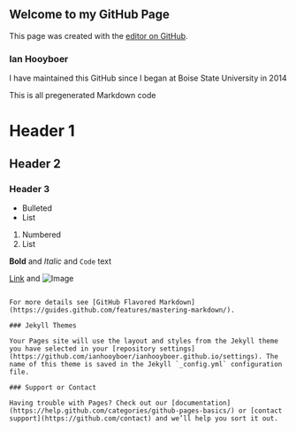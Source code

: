 ## Welcome to my GitHub Page

This page was created with the [editor on GitHub](https://github.com/ianhooyboer/ianhooyboer.github.io/edit/master/README.md).

### Ian Hooyboer
I have maintained this GitHub since I began at Boise State University in 2014




This is all pregenerated Markdown code
# Header 1
## Header 2
### Header 3

- Bulleted
- List

1. Numbered
2. List

**Bold** and _Italic_ and `Code` text

[Link](url) and ![Image](src)
```

For more details see [GitHub Flavored Markdown](https://guides.github.com/features/mastering-markdown/).

### Jekyll Themes

Your Pages site will use the layout and styles from the Jekyll theme you have selected in your [repository settings](https://github.com/ianhooyboer/ianhooyboer.github.io/settings). The name of this theme is saved in the Jekyll `_config.yml` configuration file.

### Support or Contact

Having trouble with Pages? Check out our [documentation](https://help.github.com/categories/github-pages-basics/) or [contact support](https://github.com/contact) and we’ll help you sort it out.
